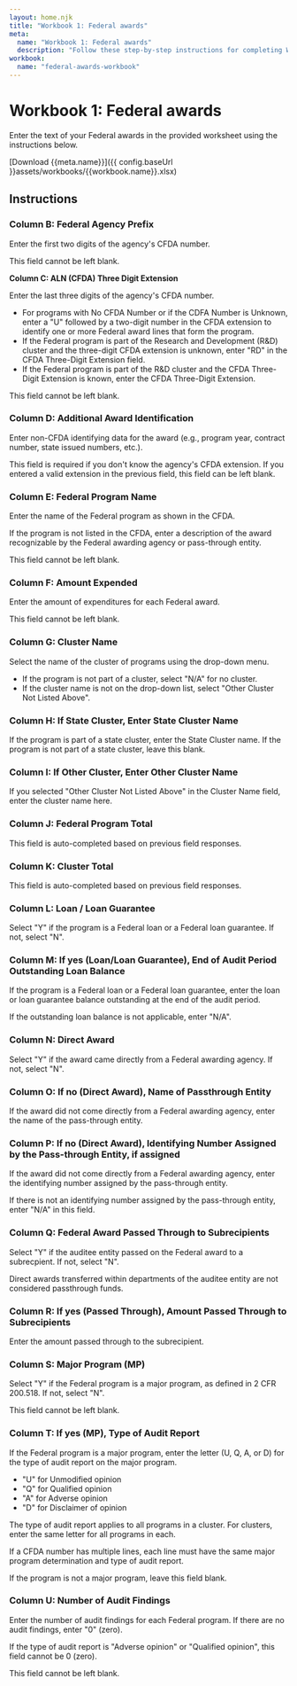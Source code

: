 ```yaml
---
layout: home.njk
title: "Workbook 1: Federal awards"
meta:
  name: "Workbook 1: Federal awards"
  description: "Follow these step-by-step instructions for completing Workbook 1: Federal awards."
workbook:
  name: "federal-awards-workbook"
---
```


# Workbook 1: Federal awards

Enter the text of your Federal awards in the provided worksheet using the instructions below.

[Download {{meta.name}}]({{ config.baseUrl }}assets/workbooks/{{workbook.name}}.xlsx)

## Instructions

### Column B: Federal Agency Prefix

Enter the first two digits of the agency's CFDA number.

This field cannot be left blank.

**Column C: ALN (CFDA) Three Digit Extension**

Enter the last three digits of the agency's CFDA number.
- For programs with No CFDA Number or if the CDFA Number is Unknown, enter a "U" followed by a two-digit number in the CFDA extension to identify one or more Federal award lines that form the program.
- If the Federal program is part of the Research and Development (R&D) cluster and the three-digit CFDA extension is unknown, enter "RD" in the CFDA Three-Digit Extension field.
- If the Federal program is part of the R&D cluster and the CFDA Three-Digit Extension is known, enter the CFDA Three-Digit Extension.

This field cannot be left blank.

### Column D: Additional Award Identification

Enter non-CFDA identifying data for the award (e.g., program year, contract number, state issued numbers, etc.).

This field is required if you don't know the agency's CFDA extension. If you entered a valid extension in the previous field, this field can be left blank.

### Column E: Federal Program Name

Enter the name of the Federal program as shown in the CFDA. 

If the program is not listed in the CFDA, enter a description of the award recognizable by the Federal awarding agency or pass-through entity.

This field cannot be left blank.

### Column F: Amount Expended

Enter the amount of expenditures for each Federal award.

This field cannot be left blank.

### Column G: Cluster Name

Select the name of the cluster of programs using the drop-down menu.
- If the program is not part of a cluster, select "N/A" for no cluster.
- If the cluster name is not on the drop-down list, select "Other Cluster Not Listed Above".

### Column H: If State Cluster, Enter State Cluster Name

If the program is part of a state cluster, enter the State Cluster name. If the program is not part of a state cluster, leave this blank.

### Column I: If Other Cluster, Enter Other Cluster Name

If you selected "Other Cluster Not Listed Above" in the Cluster Name field, enter the cluster name here.

### Column J: Federal Program Total

This field is auto-completed based on previous field responses.

### Column K: Cluster Total
This field is auto-completed based on previous field responses.

### Column L: Loan / Loan Guarantee

Select "Y" if the program is a Federal loan or a Federal loan guarantee. If not, select "N".

### Column M: If yes (Loan/Loan Guarantee), End of Audit Period Outstanding Loan Balance

If the program is a Federal loan or a Federal loan guarantee, enter the loan or loan guarantee balance outstanding at the end of the audit period.

If the outstanding loan balance is not applicable, enter "N/A".

### Column N: Direct Award

Select "Y" if the award came directly from a Federal awarding agency. If not, select "N".

### Column O: If no (Direct Award), Name of Passthrough Entity

If the award did not come directly from a Federal awarding agency, enter the name of the pass-through entity.

### Column P: If no (Direct Award), Identifying Number Assigned by the Pass-through Entity, if assigned

If the award did not come directly from a Federal awarding agency, enter the identifying number assigned by the pass-through entity.

If there is not an identifying number assigned by the pass-through entity, enter "N/A" in this field.

### Column Q: Federal Award Passed Through to Subrecipients

Select "Y" if the auditee entity passed on the Federal award to a subrecpient. If not, select "N".

Direct awards transferred within departments of the auditee entity are not considered passthrough funds.

### Column R: If yes (Passed Through), Amount Passed Through to Subrecipients

Enter the amount passed through to the subrecipient.

### Column S: Major Program (MP)

Select "Y" if the Federal program is a major program, as defined in 2 CFR 200.518. If not, select "N".

This field cannot be left blank.

### Column T: If yes (MP), Type of Audit Report

If the Federal program is a major program, enter the letter (U, Q, A, or D) for the type of audit report on the major program.
- "U" for Unmodified opinion
- "Q" for Qualified opinion
- "A" for Adverse opinion
- "D" for Disclaimer of opinion

The type of audit report applies to all programs in a cluster. For clusters, enter the same letter for all programs in each.

If a CFDA number has multiple lines, each line must have the same major program determination and type of audit report.

If the program is not a major program, leave this field blank.

### Column U: Number of Audit Findings

Enter the number of audit findings for each Federal program. If there are no audit findings, enter "0" (zero).

If the type of audit report is "Adverse opinion" or "Qualified opinion", this field cannot be 0 (zero).

This field cannot be left blank.
